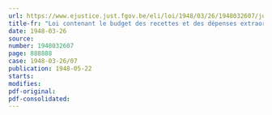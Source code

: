 ```yaml
---
url: https://www.ejustice.just.fgov.be/eli/loi/1948/03/26/1948032607/justel
title-fr: "Loi contenant le budget des recettes et des dépenses extraordinaires du Congo belge et du Vice-Gouvernement général du Rwanda-Burundi pour l'exercice 1947"
date: 1948-03-26
source:
number: 1948032607
page: 888888
case: 1948-03-26/07
publication: 1948-05-22
starts:
modifies:
pdf-original:
pdf-consolidated:
---
```


